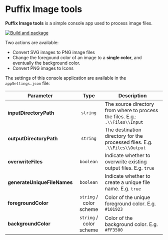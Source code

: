 # Puffix Image tools

**Puffix Image tools** is a simple console app used to process image files.

[![Build and package](https://github.com/EhRom/Puffix.ImageTools/actions/workflows/build-and-package.yml/badge.svg)](https://github.com/EhRom/Puffix.ImageTools/actions/workflows/build-and-package.yml)

Two actions are available:

- Convert SVG images to PNG image files
- Change the foregound color of an image to a **single color**, and eventually the background color.
- Convert PNG images to Icons
 
The settings of this console application are available in the `appSettings.json` file:

|Parameter|Type|Description|
|---|:---:|---|
|**inputDirectoryPath**|`string`|The source directory from where to process the files. E.g.: `.\\Files\\Input`|
|**outputDirectoryPath**|`string`|The destination directory for the processed files. E.g. `.\\Files\\Output`|
|**overwriteFiles**|`boolean`|Indicate whether to overwrite existing output files. E.g. `true`|
|**generateUniqueFileNames**|`boolean`|Indicate whether to create a unique file name. E.g. `true`|
|**foregroundColor**|`string` / color scheme|Color of the unique foreground color. E.g. `#101923`|
|**backgroundColor**|`string` / color scheme|Color of the background color. E.g. `#FF3500`|
